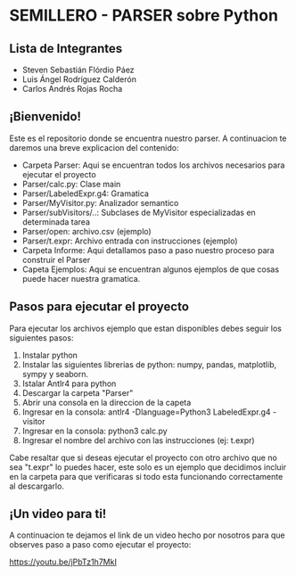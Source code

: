 # SEMILLERO - PARSER sobre Python
## Lista de Integrantes

- Steven Sebastián Flórdio Páez
- Luis Ángel Rodríguez Calderón
- Carlos Andrés Rojas Rocha


## ¡Bienvenido!

Este es el repositorio donde se encuentra nuestro parser. A continuacion te daremos una breve explicacion del contenido:

- Carpeta Parser: Aqui se encuentran todos los archivos necesarios para ejecutar el proyecto
- Parser/calc.py: Clase main 
- Parser/LabeledExpr.g4: Gramatica
- Parser/MyVisitor.py: Analizador semantico
- Parser/subVisitors/..: Subclases de MyVisitor especializadas en determinada tarea
- Parser/open: archivo.csv (ejemplo)
- Parser/t.expr: Archivo entrada con instrucciones (ejemplo)
- Carpeta Informe: Aqui detallamos paso a paso nuestro proceso para construir el Parser
- Capeta Ejemplos: Aqui se encuentran algunos ejemplos de que cosas puede hacer nuestra gramatica.


## Pasos para ejecutar el proyecto

Para ejecutar los archivos ejemplo que estan disponibles debes seguir los siguientes pasos:

1. Instalar python
2. Instalar las siguientes librerias de python: numpy, pandas, matplotlib, sympy y seaborn.
3. Istalar Antlr4 para python
4. Descargar la carpeta "Parser"
5. Abrir una consola en la direccion de la capeta
6. Ingresar en la consola: antlr4 -Dlanguage=Python3 LabeledExpr.g4 -visitor
7. Ingresar en la consola: python3 calc.py
8. Ingresar el nombre del archivo con las instrucciones (ej: t.expr)

Cabe resaltar que si deseas ejecutar el proyecto con otro archivo que no sea "t.expr" lo puedes hacer, este solo es un ejemplo que decidimos incluir en la carpeta para que verificaras si todo esta funcionando correctamente al descargarlo.


## ¡Un video para ti!

A continuacion te dejamos el link de un video hecho por nosotros para que observes paso a paso como ejecutar el proyecto:

https://youtu.be/jPbTz1h7MkI
